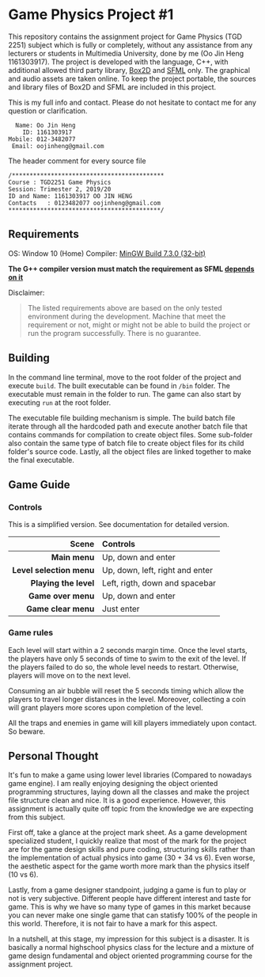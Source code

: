 # Game Physics Project #1

This repository contains the assignment project for Game Physics (TGD 2251) subject which is fully or completely, without any assistance from any lecturers or students in Multimedia University, done by me (Oo Jin Heng 1161303917). The project is developed with the language, C++, with additional allowed third party library, [Box2D](https://github.com/erincatto/Box2D) and [SFML](https://github.com/SFML/SFML) only. The graphical and audio assets are taken online. To keep the project portable, the sources and library files of Box2D and SFML are included in this project.

This is my full info and contact. Please do not hesitate to contact me for any question or clarification.
```
  Name: Oo Jin Heng
    ID: 1161303917
Mobile: 012-3482077
 Email: oojinheng@gmail.com
```

The header comment for every source file
```
/*******************************************
Course : TGD2251 Game Physics
Session: Trimester 2, 2019/20
ID and Name: 1161303917 OO JIN HENG
Contacts   : 0123482077 oojinheng@gmail.com
*******************************************/
```

## Requirements

OS: Window 10 (Home)
Compiler: [MinGW Build 7.3.0 (32-bit)](https://sourceforge.net/projects/mingw-w64/files/Toolchains%20targetting%20Win32/Personal%20Builds/mingw-builds/7.3.0/threads-posix/dwarf/i686-7.3.0-release-posix-dwarf-rt_v5-rev0.7z/download)

**The G++ compiler version must match the requirement as SFML [depends on it](https://www.sfml-dev.org/download/sfml/2.5.1/)**

Disclaimer:

> The listed requirements above are based on the only tested environment during the development. Machine that meet the requirement or not, might or might not be able to build the project or run the program successfully. There is no guarantee.

## Building

In the command line terminal, move to the root folder of the project and execute `build`. The built executable can be found in `/bin` folder. The executable must remain in the folder to run. The game can also start by executing `run` at the root folder.

The executable file building mechanism is simple. The build batch file iterate through all the hardcoded path and execute another batch file that contains commands for compilation to create object files. Some sub-folder also contain the same type of batch file to create object files for its child folder's source code. Lastly, all the object files are linked together to make the final executable.

## Game Guide

### Controls

This is a simplified version. See documentation for detailed version.

| Scene                    | Controls                        |
|                 ---:     | :---                            |
| **Main menu**            | Up, down and enter              |
| **Level selection menu** | Up, down, left, right and enter |
| **Playing the level**    | Left, rigth, down and spacebar  |
| **Game over menu**       | Up, down and enter              |
| **Game clear menu**      | Just enter                      |

### Game rules

Each level will start within a 2 seconds margin time. Once the level starts, the players have only 5 seconds of time to swim to the exit of the level. If the players failed to do so, the whole level needs to restart. Otherwise, players will move on to the next level.

Consuming an air bubble will reset the 5 seconds timing which allow the players to travel longer distances in the level. Moreover, collecting a coin will grant players more scores upon completion of the level.

All the traps and enemies in game will kill players immediately upon contact. So beware.

## Personal Thought

It's fun to make a game using lower level libraries (Compared to nowadays game engine). I am really enjoying designing the object oriented programming structures, laying down all the classes and make the project file structure clean and nice. It is a good experience. However, this assignment is actually quite off topic from the knowledge we are expecting from this subject.

First off, take a glance at the project mark sheet. As a game development specialized student, I quickly realize that most of the mark for the project are for the game design skills and pure coding, structuring skills rather than the implementation of actual physics into game (30 + 34 vs 6). Even worse, the aesthetic aspect for the game worth more mark than the physics itself (10 vs 6).

Lastly, from a game designer standpoint, judging a game is fun to play or not is very subjective. Different people have different interest and taste for game. This is why we have so many type of games in this market because you can never make one single game that can statisfy 100% of the people in this world. Therefore, it is not fair to have a mark for this aspect.

In a nutshell, at this stage, my impression for this subject is a disaster. It is basically a normal highschool physics class for the lecture and a mixture of game design fundamental and object oriented programming course for the assignment project.